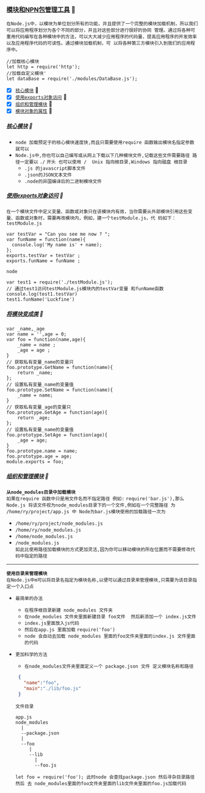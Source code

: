 ### [模块和NPN包管理工具](#top) <b id="top"></b> 	:maple_leaf:
`在Node.js中，以模块为单位划分所有的功能，并且提供了一个完整的模块加载机制，所以我们可以将应用程序划分为各个不同的部分，并且对这些部分进行很好的协同
管理。通过将各种可重用代码编写在各种模块中的方法，可以大大减少应用程序的代码量，提高应用程序的开发效率以及应用程序代码的可读性。通过模块加载机制，可
以将各种第三方模块引入到我们的应用程序中。`
```node
//加载核心模块
let http = require('http');
//加载自定义模块'
let dataBase = require('./modules/DataBase.js');
```
- [x] [`核心模块`](#moudlecenter) :maple_leaf:
- [x] [`使用exports对象访问`](#exports) :maple_leaf:
- [x] [`组织和管理模块`](#nodemodules) :maple_leaf:
- [x] [`模块对象的属性`](#moduleshuxing) :maple_leaf:

##### [核心模块](#top) <b id="moudlecenter"></b> 	:maple_leaf:
* `node 加载预定于的核心模块速度快,而且只需要使用require 函数输出模块名指定参数就可以`
* `Node.js中,你也可以自己编写或从网上下载以下几种模块文件,记载这些文件需要路径 路径一定要以` `./` `开头 也可以使用 /  Unix 指向根目录,Windows 指向磁盘
根目录`
  * `.js 的javascript脚本文件`
  * `.json的JSON文本文件`
  * `.node的异国编译后的二进制模块文件`
  
##### [使用exports对象访问](#top) <b id="exports"></b> :maple_leaf: 
`在一个模块文件中定义变量、函数或对象只在该模块内有效，当你需要从外部模块引用这些变量、函数或对象时，需要再改模块内，例如，建一个testModule.js，代
码如下：` <br/>
`testModule.js`
```node
var testVar = "Can you see me now ? ";
var funName = function(name){
  console.log('My name is' + name);
};
exports.testVar = testVar ;
exports.funName = funName ;
```
`node`
```node
var test1 = require('./testModule.js');
// 通过test1访问testModule.js模块内的testVar变量 和funName函数
console.log(test1.testVar)
test1.funName('Luckfine')
```
##### [将模块变成类](#top) :maple_leaf:
```node
var _name,_age
var name = '',age = 0;
var foo = function(name,age){
    _name = name ;
    _age = age ;
}
// 获取私有变量_name的变量只
foo.prototype.GetName = function(name){
    return _name;
};
// 设置私有变量_name的变量值
foo.prototype.SetName = function(name){
    _name = name;
}
// 获取私有变量_age的变量只
foo.prototype.GetAge = function(age){
    return _age;
};
// 设置私有变量_name的变量值
foo.prototype.SetAge = function(age){
    _age = age;
}
foo.prototype.name = name;
foo.prototype.age = age;
module.exports = foo;
```
##### [组织和管理模块](#top) <b id="nodemodules"></b> :maple_leaf: 
**`从node_modules目录中加载模块`** <br/>
`如果在require 函数中只是用文件名而不指定路径 例如:` `require('bar.js'),那么Node.js 将该文件视为node_modules目录下的一个文件,例如在一个完整路径
为 /home/ry/project/app.js 中 Node为bar.js模块使用的加载路径一次为`
  * `/home/ry/project/node_modules.js`
  * `/home/ry/node_modules.js`
  * `/home/node_modules.js`
  * `/node_modules.js`<br/>
`如此比使用路径加载模块的方式更加灵活,因为你可以移动模块的所在位置而不需要修改代码中指定的路径`

----
**`使用目录来管理模块`** <br/>
`在Node.js中m可以将目录名指定为模块名称,以便可以通过目录来管理模块,只需要为该目录指定一个入口点`
* `最简单的办法`
   * `在程序根目录新建 node_modules 文件夹`
   * `在node_modules 文件夹里面新建目录 foo文件  然后新添加一个 index.js文件`
   * `index.js里面放入js代码`
   * `然后在app.js 里面加载` `require('foo')`
   * `node 会自动去加载 node_modules 里面的foo文件夹里面的index.js 文件里面的代码`
* `更加科学的方法`
   * `在node_modules文件夹里面定义一个 package.json 文件 定义模块名称和路径`
   
   ```json
    {
      "name":"foo", 
      "main":"./lib/foo.js"
    }
   ```
   `文件目录`
   ```
   app.js  
   node_modules
     |
     --package.json    
     |
     --foo
        |
        --lib
          |
          --foo.js
   ```
   `let foo = require('foo'); 此时node 会查找package.json 然后寻杂目录路径然后 去 node_modules里面的foo文件夹里面的lib文件夹里面的foo.js加载代码`




























